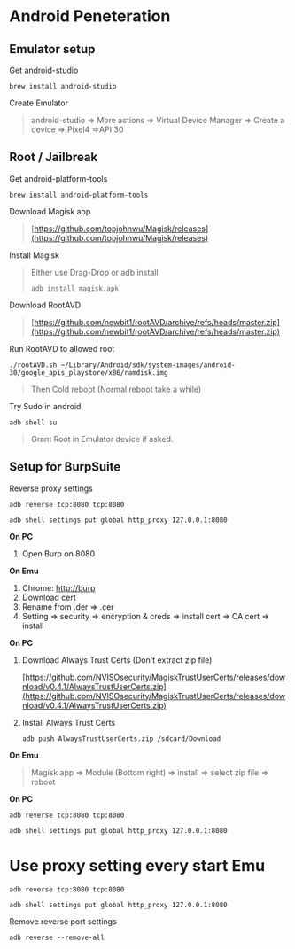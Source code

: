 # Android Peneteration

## Emulator setup

Get android-studio

```
brew install android-studio
```

Create Emulator

> android-studio => More actions => Virtual Device Manager => Create a device => Pixel4 =>API 30

## Root / Jailbreak

Get android-platform-tools

```
brew install android-platform-tools
```

Download Magisk app

> [https://github.com/topjohnwu/Magisk/releases](https://github.com/topjohnwu/Magisk/releases)

Install Magisk

> Either use Drag-Drop or adb install
>
> ```
> adb install magisk.apk
> ```

Download RootAVD

> [https://github.com/newbit1/rootAVD/archive/refs/heads/master.zip](https://github.com/newbit1/rootAVD/archive/refs/heads/master.zip)

Run RootAVD to allowed root

```
./rootAVD.sh ~/Library/Android/sdk/system-images/android-30/google_apis_playstore/x86/ramdisk.img
```

> Then Cold reboot (Normal reboot take a while)

Try Sudo in android

```
adb shell su
```

> Grant Root in Emulator device if asked.

## Setup for BurpSuite

Reverse proxy settings

```
adb reverse tcp:8080 tcp:8080

adb shell settings put global http_proxy 127.0.0.1:8080
```

**On PC**

1. Open Burp on 8080

**On Emu**

1. Chrome:  [http://burp](http://burp)
2. Download cert
3. Rename from .der => .cer
4. Setting => security => encryption & creds => install cert => CA cert => install

**On PC**

1. Download Always Trust Certs (Don't extract zip file)

   [https://github.com/NVISOsecurity/MagiskTrustUserCerts/releases/download/v0.4.1/AlwaysTrustUserCerts.zip](https://github.com/NVISOsecurity/MagiskTrustUserCerts/releases/download/v0.4.1/AlwaysTrustUserCerts.zip)
2. Install Always Trust Certs

   ```
   adb push AlwaysTrustUserCerts.zip /sdcard/Download
   ```

**On Emu**

> Magisk app => Module (Bottom right) => install => select zip file => reboot


**On PC**

```
adb reverse tcp:8080 tcp:8080

adb shell settings put global http_proxy 127.0.0.1:8080
```



#  Use proxy setting every start Emu 

```
adb reverse tcp:8080 tcp:8080

adb shell settings put global http_proxy 127.0.0.1:8080
```

Remove reverse port settings

```
adb reverse --remove-all
```
